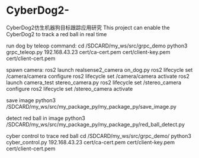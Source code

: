 # CyberDog2-
CyberDog2仿生机器狗目标跟踪应用研究
This project can enable the CyberDog2 to track a red ball in real time

run dog by teleop command:
cd /SDCARD/my_ws/src/grpc_demo 
python3 grpc_teleop.py 192.168.43.23 cert/ca-cert.pem cert/client-key.pem cert/client-cert.pem

spawn camera:
ros2 launch realsense2_camera on_dog.py 
ros2 lifecycle set /camera/camera configure 
ros2 lifecycle set /camera/camera activate 
ros2 launch camera_test stereo_camera.py 
ros2 lifecycle set /stereo_camera configure 
ros2 lifecycle set /stereo_camera activate

save image
python3 /SDCARD/my_ws/src/my_package_py/my_package_py/save_image.py

detect red ball in image
python3 /SDCARD/my_ws/src/my_package_py/my_package_py/red_ball_detect.py

cyber control to trace red ball
cd /SDCARD/my_ws/src/grpc_demo/ 
python3 cyber_control.py 192.168.43.23 cert/ca-cert.pem cert/client-key.pem cert/client-cert.pem
